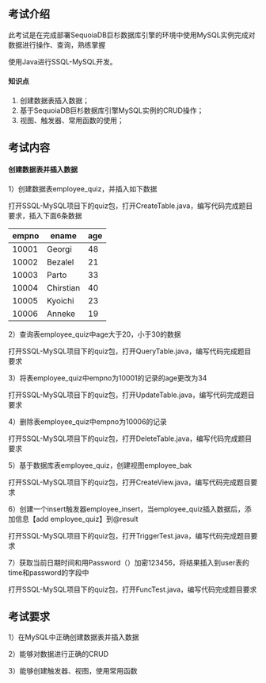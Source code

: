 ## 考试介绍

此考试是在完成部署SequoiaDB巨杉数据库引擎的环境中使用MySQL实例完成对数据进行操作、查询，熟练掌握

使用Java进行SSQL-MySQL开发。

#### 知识点

1. 创建数据表插入数据；
2. 基于SequoiaDB巨杉数据库引擎MySQL实例的CRUD操作；
3. 视图、触发器、常用函数的使用；

## 考试内容

#### 创建数据表并插入数据

1）创建数据表employee_quiz，并插入如下数据

打开SSQL-MySQL项目下的quiz包，打开CreateTable.java，编写代码完成题目要求，插入下面6条数据

| empno | ename     | age  |
| ----- | --------- | ---- |
| 10001 | Georgi    | 48   |
| 10002 | Bezalel   | 21   |
| 10003 | Parto     | 33   |
| 10004 | Chirstian | 40   |
| 10005 | Kyoichi   | 23   |
| 10006 | Anneke    | 19   |

2）查询表employee_quiz中age大于20，小于30的数据

打开SSQL-MySQL项目下的quiz包，打开QueryTable.java，编写代码完成题目要求

3）将表employee_quiz中empno为10001的记录的age更改为34

打开SSQL-MySQL项目下的quiz包，打开UpdateTable.java，编写代码完成题目要求

4）删除表employee_quiz中empno为10006的记录

打开SSQL-MySQL项目下的quiz包，打开DeleteTable.java，编写代码完成题目要求

5）基于数据库表employee_quiz，创建视图employee_bak

打开SSQL-MySQL项目下的quiz包，打开CreateView.java，编写代码完成题目要求

6）创建一个insert触发器employee_insert，当employee_quiz插入数据后，添加信息【add employee_quiz】到@result

打开SSQL-MySQL项目下的quiz包，打开TriggerTest.java，编写代码完成题目要求

7）获取当前日期时间和用Password（）加密123456，将结果插入到user表的time和password的字段中

打开SSQL-MySQL项目下的quiz包，打开FuncTest.java，编写代码完成题目要求

## 考试要求

1）在MySQL中正确创建数据表并插入数据

2）能够对数据进行正确的CRUD

3）能够创建触发器、视图，使用常用函数
